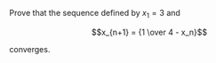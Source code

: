 Prove that the sequence defined by $`x_1 = 3`$ and

```math
x_{n+1} = {1 \over 4 - x_n}
```

converges.